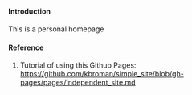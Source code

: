 #### Introduction
This is a personal homepage


#### Reference
1. Tutorial of using this Github Pages: https://github.com/kbroman/simple_site/blob/gh-pages/pages/independent_site.md
